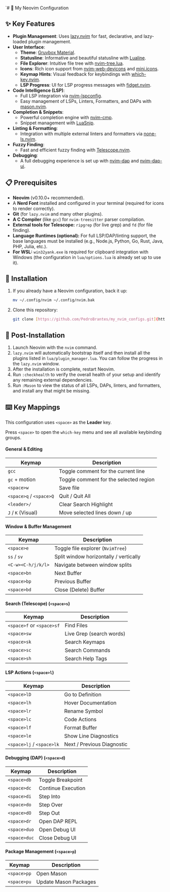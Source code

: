 `# 🚀 My Neovim Configuration

## ✨ Key Features

* **Plugin Management**: Uses [lazy.nvim](https://github.com/folke/lazy.nvim) for fast, declarative, and lazy-loaded plugin management.
* **User Interface**:
    * **Theme**: [Gruvbox Material](https://github.com/sainnhe/gruvbox-material).
    * **Statusline**: Informative and beautiful statusline with [Lualine](https://github.com/nvim-lualine/lualine.nvim).
    * **File Explorer**: Intuitive file tree with [nvim-tree.lua](https://github.com/nvim-tree/nvim-tree.lua).
    * **Icons**: Rich icon support from [nvim-web-devicons](https://github.com/nvim-tree/nvim-web-devicons) and [mini.icons](https://github.com/echasnovski/mini.icons).
    * **Keymap Hints**: Visual feedback for keybindings with [which-key.nvim](https://github.com/folke/which-key.nvim).
    * **LSP Progress**: UI for LSP progress messages with [fidget.nvim](https://github.com/j-hui/fidget.nvim).
* **Code Intelligence (LSP)**:
    * Full LSP integration via [nvim-lspconfig](https://github.com/neovim/nvim-lspconfig).
    * Easy management of LSPs, Linters, Formatters, and DAPs with [mason.nvim](https://github.com/williamboman/mason.nvim).
* **Completion & Snippets**:
    * Powerful completion engine with [nvim-cmp](https://github.com/hrsh7th/nvim-cmp).
    * Snippet management with [LuaSnip](https://github.com/L3MON4D3/LuaSnip).
* **Linting & Formatting**:
    * Integration with multiple external linters and formatters via [none-ls.nvim](https://github.com/nvimtools/none-ls.nvim).
* **Fuzzy Finding**:
    * Fast and efficient fuzzy finding with [Telescope.nvim](https://github.com/nvim-telescope/telescope.nvim).
* **Debugging**:
    * A full debugging experience is set up with [nvim-dap](https://github.com/mfussenegger/nvim-dap) and [nvim-dap-ui](https://github.com/rcarriga/nvim-dap-ui).

## 📋 Prerequisites

-   **Neovim** (v0.10.0+ recommended).
-   A **Nerd Font** installed and configured in your terminal (required for icons to render correctly).
-   **Git** (for `lazy.nvim` and many other plugins).
-   **A C Compiler** (like `gcc`) for `nvim-treesitter` parser compilation.
-   **External tools for Telescope:** `ripgrep` (for live grep) and `fd` (for file finding).
-   **Language Runtimes (optional):** For full LSP/DAP/linting support, the base languages must be installed (e.g., Node.js, Python, Go, Rust, Java, PHP, Julia, etc.).
-   **For WSL:** `win32yank.exe` is required for clipboard integration with Windows (the configuration in `lua/options.lua` is already set up to use it).

## 💾 Installation

1.  If you already have a Neovim configuration, back it up:
    ```bash
    mv ~/.config/nvim ~/.config/nvim.bak
    ```
2.  Clone this repository:
    ```bash
    git clone [https://github.com/PedroBrantes/my_nvim_configs.git](https://github.com/PedroBrantes/my_nvim_configs.git) ~/.config/nvim
    ```

## 🚀 Post-Installation

1.  Launch Neovim with the `nvim` command.
2.  `lazy.nvim` will automatically bootstrap itself and then install all the plugins listed in `lua/plugin_manager.lua`. You can follow the progress in the `lazy.nvim` window.
3.  After the installation is complete, restart Neovim.
4.  Run `:checkhealth` to verify the overall health of your setup and identify any remaining external dependencies.
5.  Run `:Mason` to view the status of all LSPs, DAPs, linters, and formatters, and install any that might be missing.

## ⌨️ Key Mappings

This configuration uses `<space>` as the **Leader** key.

Press `<space>` to open the `which-key` menu and see all available keybinding groups.

#### General & Editing

| Keymap                | Description                                |
| --------------------- | ------------------------------------------ |
| `gcc`                 | Toggle comment for the current line        |
| `gc` + motion         | Toggle comment for the selected region     |
| `<space>w`            | Save file                                  |
| `<space>q` / `<space>Q` | Quit / Quit All                            |
| `<leader>/`           | Clear Search Highlight                     |
| `J` / `K` (Visual)    | Move selected lines down / up              |

#### Window & Buffer Management

| Keymap     | Description                         |
| ---------- | ----------------------------------- |
| `<space>e`  | Toggle file explorer (`NvimTree`)   |
| `ss` / `sv`  | Split window horizontally / vertically |
| `<C-w><C-h/j/k/l>` | Navigate between window splits      |
| `<space>bn` | Next Buffer                         |
| `<space>bp` | Previous Buffer                     |
| `<space>bd` | Close (Delete) Buffer               |

#### Search (Telescope) (`<space>s`)

| Keymap     | Description               |
| ---------- | ------------------------- |
| `<space>f` or `<space>sf` | Find Files                |
| `<space>sw` | Live Grep (search words)  |
| `<space>sk` | Search Keymaps            |
| `<space>sc` | Search Commands           |
| `<space>sh` | Search Help Tags          |

#### LSP Actions (`<space>l`)

| Keymap     | Description               |
| ---------- | ------------------------- |
| `<space>lD` | Go to Definition          |
| `<space>lh` | Hover Documentation       |
| `<space>lr` | Rename Symbol             |
| `<space>lc` | Code Actions              |
| `<space>lf` | Format Buffer             |
| `<space>le` | Show Line Diagnostics     |
| `<space>lj` / `<space>lk` | Next / Previous Diagnostic  |

#### Debugging (DAP) (`<space>d`)

| Keymap     | Description                    |
| ---------- | ------------------------------ |
| `<space>db` | Toggle Breakpoint              |
| `<space>dc` | Continue Execution             |
| `<space>di` | Step Into                      |
| `<space>do` | Step Over                      |
| `<space>dO` | Step Out                       |
| `<space>dr` | Open DAP REPL                  |
| `<space>duo`| Open Debug UI                  |
| `<space>duc`| Close Debug UI                 |

#### Package Management (`<space>p`)

| Keymap     | Description               |
| ---------- | ------------------------- |
| `<space>pp` | Open Mason                |
| `<space>pu` | Update Mason Packages     |`
